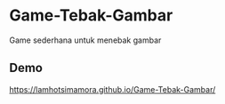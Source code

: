 # Game-Tebak-Gambar
Game sederhana untuk menebak gambar


## Demo
https://lamhotsimamora.github.io/Game-Tebak-Gambar/
